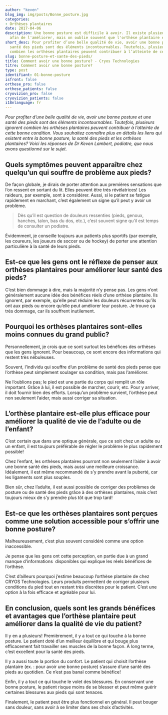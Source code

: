 ```yaml
---
author: "keven"
blog_img: img/posts/Bonne_posture.jpg
categories:
- Orthèses plantaires
date: 2017-04-06
description: Une bonne posture est difficile à avoir. Il existe plusieurs solutions
  afin de l'améliorer, mais on oublie souvent que l'orthèse plantaire en est une!
short_desc: Pour profiter d’une belle qualité de vie, avoir une bonne posture et une
  santé des pieds sont des éléments incontournables. Toutefois, plusieurs ignorent
  combien les orthèses plantaires peuvent contribuer à l’atteinte de cette bonne condition.
slug: bonne-posture-et-sante-des-pieds/
title: Comment avoir une bonne posture? - Cryos Technologies
titre: Comment avoir une bonne posture?
type: post
identifiant: 01-bonne-posture
isfront: false
orthese_pro: false
orthese_patients: false
cryovizion_pro: false
cryovizion_patients: false
i18nlanguage: fr
---
```


*Pour profiter d’une belle qualité de vie, avoir une bonne posture et une santé des pieds sont des éléments incontournables. Toutefois, plusieurs ignorent combien les orthèses plantaires peuvent contribuer à l’atteinte de cette bonne condition.
Vous souhaitez connaître plus en détails les liens qui existent entre la bonne posture, la santé des pieds et les orthèses plantaires? Voici les réponses de Dr Keven Lambert, podiatre, que nous avons questionné sur le sujet.*

## Quels symptômes peuvent apparaître chez quelqu’un qui souffre de problème aux pieds?

De façon globale, je dirais de porter attention aux premières sensations que l’on ressent en sortant du lit. Elles peuvent être très révélatrices! Les raideurs, par exemple, sont à considérer. Aussi, si le patient se fatigue rapidement en marchant, c’est également un signe qu’il peut y avoir un problème.

> Dès qu’il est question de douleurs ressenties (pieds, genoux, hanches, talon, bas du dos, etc.), c’est souvent signe qu’il est temps de consulter un podiatre.

Évidemment, je conseille toujours aux patients plus sportifs (par exemple, les coureurs, les joueurs de soccer ou de hockey) de porter une attention particulière à la santé de leurs pieds.

## Est-ce que les gens ont le réflexe de penser aux orthèses plantaires pour améliorer leur santé des pieds?

C’est bien dommage à dire, mais la majorité n’y pense pas. Les gens n’ont généralement aucune idée des bénéfices réels d’une orthèse plantaire. Ils ignorent, par exemple, qu’elle peut réduire les douleurs récurrentes qu’ils ont aux pieds ou encore qu’elle peut améliorer leur posture. Je trouve ça très dommage, car ils souffrent inutilement.

## Pourquoi les orthèses plantaires sont-elles moins connues du grand public?

Personnellement, je crois que ce sont surtout les bénéfices des orthèses que les gens ignorent. Pour beaucoup, ce sont encore des informations qui restent très nébuleuses.

Souvent, l’individu qui souffre d’un problème de santé des pieds pense que l’orthèse peut simplement soulager sa condition, mais pas l’améliorer.

Ne l’oublions pas; le pied est une partie du corps qui remplit un rôle important. Grâce à lui, il est possible de marcher, courir, etc. Pour y arriver, il doit fournir bien des efforts. Lorsqu’un problème survient, l’orthèse peut non seulement l’aider, mais aussi corriger sa situation.

## L’orthèse plantaire est-elle plus efficace pour améliorer la qualité de vie de l’adulte ou de l’enfant?

C’est certain que dans une optique générale, que ce soit chez un adulte ou un enfant, il est toujours préférable de régler le problème le plus rapidement possible!

Chez l’enfant, les orthèses plantaires pourront non seulement l’aider à avoir une bonne santé des pieds, mais aussi une meilleure croissance. Idéalement, il est même recommandé de s’y prendre avant la puberté, car les ligaments sont plus souples.

Bien sûr, chez l’adulte, il est aussi possible de corriger des problèmes de posture ou de santé des pieds grâce à des orthèses plantaires, mais c’est toujours mieux de s’y prendre plus tôt que trop tard!

## Est-ce que les orthèses plantaires sont perçues comme une solution accessible pour s’offrir une bonne posture?

Malheureusement, c’est plus souvent considéré comme une option inaccessible.

Je pense que les gens ont cette perception, en partie due à un grand manque d’informations  disponibles qui explique les réels bénéfices de l’orthèse.

C’est d’ailleurs pourquoi j’estime beaucoup l’orthèse plantaire de chez CRYOS Technologies. Leurs produits permettent de corriger plusieurs conditions du pied tout en restant très discrètes pour le patient. C’est une option à la fois efficace et agréable pour lui.

## En conclusion, quels sont les grands bénéfices et avantages que l’orthèse plantaire peut améliorer dans la qualité de vie du patient?

Il y en a plusieurs! Premièrement, il y a tout ce qui touche à la bonne posture. Le patient doté d’un meilleur équilibre et qui bouge plus efficacement fait travailler ses muscles de la bonne façon. À long terme, c’est excellent pour la santé des pieds.

Il y a aussi toute la portion du confort. Le patient qui choisit l’orthèse plantaire (ex. : pour avoir une bonne posture) s’assure d’une santé des pieds au quotidien. Ce n’est pas banal comme bénéfice!

Enfin, il y a tout ce qui touche le volet des blessures. En conservant une bonne posture, le patient risque moins de se blesser et peut même guérir certaines blessures aux pieds qui sont tenaces.

Finalement, le patient peut être plus fonctionnel en général. Il peut bouger sans douleur, sans avoir à se limiter dans ses choix d’activités.